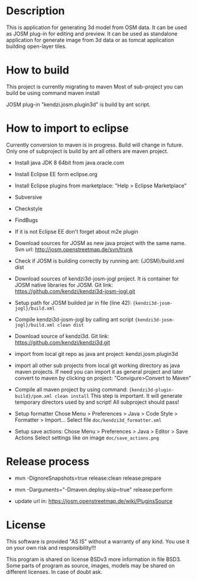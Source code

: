 # Description

This is application for generating 3d model from OSM data. It can be used as JOSM plug-in for editing and preview. It can be used as standalone application for generate image from 3d data or as tomcat application building open-layer tiles.

# How to build

This project is currently migrating to maven
Most of sub-project you can build be using command
maven install

JOSM plug-in "kendzi.josm.plugin3d" is build by ant script.

# How to import to eclipse
Currently conversion to maven is in progress. Build will change in future.
Only one of subproject is build by ant all others are maven project.

* Install java JDK 8 64bit from java.oracle.com
* Install Eclipse EE form eclipse.org
* Install Eclipse plugins from marketplace: "Help > Eclipse Marketplace"
 * Subversive
 * Checkstyle
 * FindBugs
 * If it is not Eclipse EE don't forget about m2e plugin
* Download sources for JOSM as new java project with the same name. Svn url:
http://josm.openstreetmap.de/svn/trunk
* Check if JOSM is building correctly by running ant:
{JOSM}/build.xml dist
* Download sources of kendzi3d-josm-jogl project. It is container for JOSM native libraries for JOSM. Git link:
https://github.com/kendzi/kendzi3d-josm-jogl.git
* Setup path for JOSM builded jar in file (line 42):
```{kendzi3d-josm-jogl}/build.xml```
* Compile kendzi3d-josm-jogl by calling ant script
```{kendzi3d-josm-jogl}/build.xml clean dist```
* Download source of kendzi3d. Git link:
https://github.com/kendzi/kendzi3d.git
 * import from local git repo as java ant project: kendzi.josm.plugin3d
 * import all other sub projects from local git working directory as java maven projects. If need you can import it as general project and later convert to maven by clicking on project: "Convigure>Convert to Maven"
* Compile all maven project by using command:
``` {kendzi3d-plugin-build}/pom.xml clean install ```
This step is important. It will generate temporary directors used by and script! All subproject should pass!

* Setup formatter
Chose Menu > Preferences > Java > Code Style > Formatter > Import...
Select file ```doc/kendzi3d_formatter.xml```

* Setup save actions:
Chose Menu > Preferences > Java > Editor > Save Actions
Select settings like on image ```doc/save_actions.png```


# Release process

* mvn -DignoreSnapshots=true release:clean release:prepare

* mvn -Darguments="-Dmaven.deploy.skip=true"  release:perform

* update url in: https://josm.openstreetmap.de/wiki/PluginsSource

# License

This software is provided "AS IS" without a warranty of any kind.  You use it on your own risk and responsibility!!!

This program is shared on license BSDv3 more information in file BSD3.
Some parts of program as source, images, models may be shared on different licenses. In case of doubt ask.
